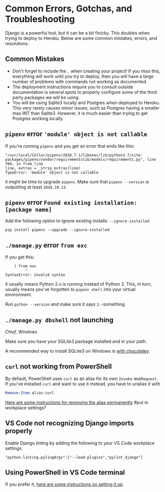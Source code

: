 # Common Errors, Gotchas, and Troubleshooting

Django is a powerful tool, but it can be a bit finicky.  This doubles when trying to deploy to Heroku.  Below are some common mistakes, errors, and resolutions.

## Common Mistakes
* Don't forget to include the `.` when creating your project!  If you miss this, everything will work until you try to deploy, then you will have a large number of problems with commands not working as documented.
* The deployment instructions require you to consult outside documentation is several spots to properly configure some of the third party packages we will be using.
* You will be using Sqlite3 locally and Postgres when deployed to Heroku.  This very rarely causes minor issues, such as Postgres having a smaller max INT than Sqlite3.  However, it is much easier than trying to get Postgres working locally.

## `pipenv` error `'module' object is not callable`

If you're running `pipenv` and you get an error that ends like this:

```
"/usr/local/Cellar/pipenv/2018.7.1/libexec/lib/python3.7/site-packages/pipenv/vendor/requirementslib/models/requirements.py", line 704, in from_line
line, extras = _strip_extras(line)
TypeError: 'module' object is not callable
```

it might be time to upgrade `pipenv`. Make sure that `pipenv --version` is
outputting at least `2018.10.13`.

## `pipenv` error `Found existing installation: [package name]`

Add the following option to ignore existing installs: `--ignore-installed`

```
pip install pipenv --upgrade --ignore-installed
```

## `./manage.py` error `from exc`

If you get this:

```
    ) from exc
         ^
SyntaxError: invalid syntax
```

it usually means Python 2.x is running instead of Python 3. This, in turn,
usually means you've forgotten to `pipenv shell` into your virtual environment.

Run `python --version` and make sure it says `3.`-something.

## `./manage.py dbshell` not launching

_Chief. Windows_

Make sure you have your SQLite3 package installed and in your path.

A recommended way to install SQLite3 on Windows is [with
chocolatey](https://chocolatey.org/packages?q=sqlite).

## `curl` not working from PowerShell

By default, PowerShell uses `curl` as an alias for its own `Invoke-WebRequest`. If you've installed `curl` and want to use it instead, you have to unalias it with

```powershell
Remove-Item alias:curl
```

[Here are some instructions for removing the alias
permanently](https://superuser.com/questions/883914/how-do-i-permanently-remove-a-default-powershell-alias) #put in workplace settings?

## VS Code not recognizing Django imports properly

Enable Django linting by adding the following to your VS Code workplace
settings:

```
"python.linting.pylingArgs":["--load-plugins","pylint_django"]
```

## Using PowerShell in VS Code terminal

If you prefer it, [here are some instructions on setting it
up](https://code.visualstudio.com/docs/editor/integrated-terminal).
